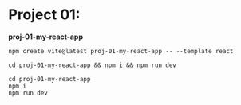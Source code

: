 # Project 01: 

**proj-01-my-react-app**

```
npm create vite@latest proj-01-my-react-app -- --template react

cd proj-01-my-react-app && npm i && npm run dev

cd proj-01-my-react-app
npm i
npm run dev

```
